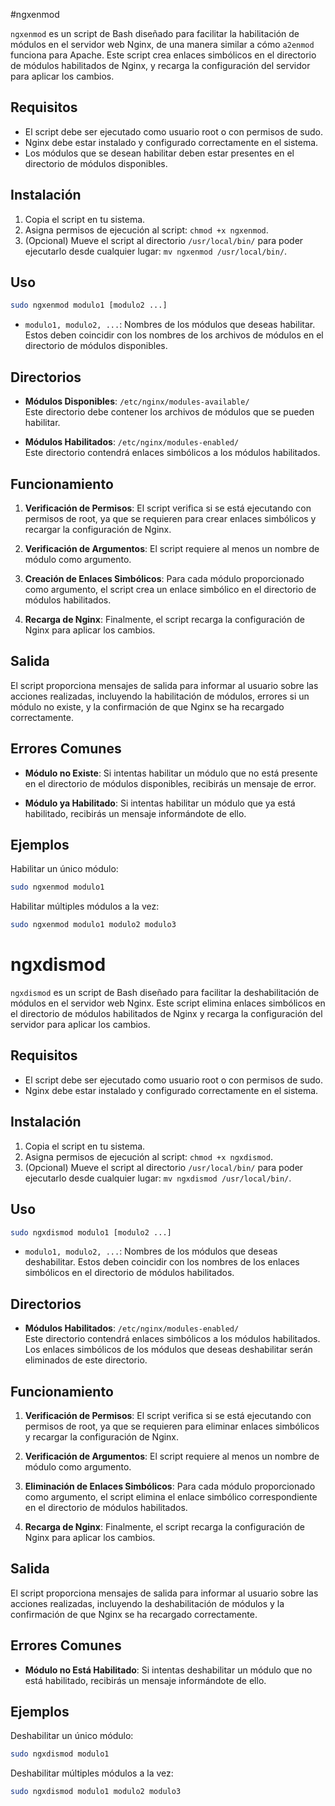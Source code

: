 #ngxenmod

 `ngxenmod` es un script de Bash diseñado para facilitar la habilitación de módulos en el servidor web Nginx, de una manera similar a cómo `a2enmod` funciona para Apache. Este script crea enlaces simbólicos en el directorio de módulos habilitados de Nginx, y recarga la configuración del servidor para aplicar los cambios.

 ## Requisitos

 - El script debe ser ejecutado como usuario root o con permisos de sudo.
 - Nginx debe estar instalado y configurado correctamente en el sistema.
 - Los módulos que se desean habilitar deben estar presentes en el directorio de módulos disponibles.

 ## Instalación

 1. Copia el script en tu sistema.
 2. Asigna permisos de ejecución al script: `chmod +x ngxenmod`.
 3. (Opcional) Mueve el script al directorio `/usr/local/bin/` para poder ejecutarlo desde cualquier lugar: `mv ngxenmod /usr/local/bin/`.

 ## Uso

 ```bash
 sudo ngxenmod modulo1 [modulo2 ...]
 ```

 - `modulo1, modulo2, ...`: Nombres de los módulos que deseas habilitar. Estos deben coincidir con los nombres de los archivos de módulos en el directorio de módulos disponibles.

 ## Directorios

 - **Módulos Disponibles**: `/etc/nginx/modules-available/`  
   Este directorio debe contener los archivos de módulos que se pueden habilitar.

 - **Módulos Habilitados**: `/etc/nginx/modules-enabled/`  
   Este directorio contendrá enlaces simbólicos a los módulos habilitados.

 ## Funcionamiento

 1. **Verificación de Permisos**: El script verifica si se está ejecutando con permisos de root, ya que se requieren para crear enlaces simbólicos y recargar la configuración de Nginx.

 2. **Verificación de Argumentos**: El script requiere al menos un nombre de módulo como argumento.

 3. **Creación de Enlaces Simbólicos**: Para cada módulo proporcionado como argumento, el script crea un enlace simbólico en el directorio de módulos habilitados.

 4. **Recarga de Nginx**: Finalmente, el script recarga la configuración de Nginx para aplicar los cambios.

 ## Salida

 El script proporciona mensajes de salida para informar al usuario sobre las acciones realizadas, incluyendo la habilitación de módulos, errores si un módulo no existe, y la confirmación de que Nginx se ha recargado correctamente.

 ## Errores Comunes

 - **Módulo no Existe**: Si intentas habilitar un módulo que no está presente en el directorio de módulos disponibles, recibirás un mensaje de error.

 - **Módulo ya Habilitado**: Si intentas habilitar un módulo que ya está habilitado, recibirás un mensaje informándote de ello.

 ## Ejemplos

 Habilitar un único módulo:

 ```bash
 sudo ngxenmod modulo1
 ```

 Habilitar múltiples módulos a la vez:

 ```bash
 sudo ngxenmod modulo1 modulo2 modulo3
 ```



# ngxdismod

`ngxdismod` es un script de Bash diseñado para facilitar la deshabilitación de módulos en el servidor web Nginx. Este script elimina enlaces simbólicos en el directorio de módulos habilitados de Nginx y recarga la configuración del servidor para aplicar los cambios.

## Requisitos

- El script debe ser ejecutado como usuario root o con permisos de sudo.
- Nginx debe estar instalado y configurado correctamente en el sistema.

## Instalación

1. Copia el script en tu sistema.
2. Asigna permisos de ejecución al script: `chmod +x ngxdismod`.
3. (Opcional) Mueve el script al directorio `/usr/local/bin/` para poder ejecutarlo desde cualquier lugar: `mv ngxdismod /usr/local/bin/`.

## Uso

```bash
sudo ngxdismod modulo1 [modulo2 ...]
```

- `modulo1, modulo2, ...`: Nombres de los módulos que deseas deshabilitar. Estos deben coincidir con los nombres de los enlaces simbólicos en el directorio de módulos habilitados.

## Directorios

- **Módulos Habilitados**: `/etc/nginx/modules-enabled/`  
  Este directorio contendrá enlaces simbólicos a los módulos habilitados. Los enlaces simbólicos de los módulos que deseas deshabilitar serán eliminados de este directorio.

## Funcionamiento

1. **Verificación de Permisos**: El script verifica si se está ejecutando con permisos de root, ya que se requieren para eliminar enlaces simbólicos y recargar la configuración de Nginx.

2. **Verificación de Argumentos**: El script requiere al menos un nombre de módulo como argumento.

3. **Eliminación de Enlaces Simbólicos**: Para cada módulo proporcionado como argumento, el script elimina el enlace simbólico correspondiente en el directorio de módulos habilitados.

4. **Recarga de Nginx**: Finalmente, el script recarga la configuración de Nginx para aplicar los cambios.

## Salida

El script proporciona mensajes de salida para informar al usuario sobre las acciones realizadas, incluyendo la deshabilitación de módulos y la confirmación de que Nginx se ha recargado correctamente.

## Errores Comunes

- **Módulo no Está Habilitado**: Si intentas deshabilitar un módulo que no está habilitado, recibirás un mensaje informándote de ello.

## Ejemplos

Deshabilitar un único módulo:

```bash
sudo ngxdismod modulo1
```

Deshabilitar múltiples módulos a la vez:

```bash
sudo ngxdismod modulo1 modulo2 modulo3
```
